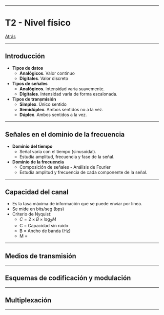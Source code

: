 
---
# T2 - Nivel físico

[Atrás](../README.md)

---
## Introducción

- **Tipos de datos**
	- **Analógicos**. Valor continuo
	- **Digitales**. Valor discreto
- **Tipos de señales**
	- **Analógicos**. Intensidad varía suavemente.
	- **Digitales**.  Intensidad varía de forma escalonada.
- **Tipos de transmisión**
	- **Simplex**. Único sentido
	- **Semidúplex**. Ambos sentidos no a la vez.
	- **Dúplex**. Ambos sentidos a la vez.

---
## Señales en el dominio de la frecuencia

- **Dominio del tiempo**
	- Señal varía con el tiempo (sinusoidal).
	- Estudia amplitud, frecuencia y fase de la señal.
- **Dominio de la frecuencia**
	- Composición de señales - Análisis de Fourier
	- Estudia amplitud y frecuencia de cada componente de la señal.

---
## Capacidad del canal

- Es la tasa máxima de información que se puede enviar por línea.
- Se mide en bits/seg (bps)
- Criterio de Nyquist:
	- $C = 2\times B\times \log_2 M$
	- C = Capacidad sin ruido
	- B = Ancho de banda (Hz)
	- M = 

---
## Medios de transmisión



---
## Esquemas de codificación y modulación



---
## Multiplexación



---